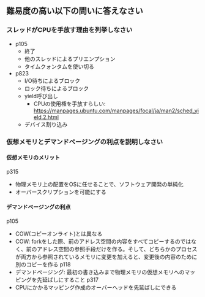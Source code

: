 ## 難易度の高い以下の問いに答えなさい
### スレッドがCPUを手放す理由を列挙しなさい
- p105
    - 終了
    - 他のスレッドによるプリエンプション
    - タイムクォンタムを使い切る
- p823
    - I/O待ちによるブロック
    - ロック待ちによるブロック
    - yield呼び出し
        - CPUの使用権を手放すらしい: https://manpages.ubuntu.com/manpages/focal/ja/man2/sched_yield.2.html
    - デバイス割り込み
### 仮想メモリとデマンドページングの利点を説明しなさい
#### 仮想メモリのメリット
p315
- 物理メモリ上の配置をOSに任せることで、ソフトウェア開発の単純化
- オーバースクリプションを可能にする
#### デマンドページングの利点
p105
- COW(コピーオンライト)とは異なる
- COW: forkをした際、前のアドレス空間の内容をすべてコピーするのではなく、前のアドレス空間の参照手段だけを作る。そして、どちらかのプロセスが両方から参照されているメモリに変更を加えると、変更後の内容のために別のコピーを作る
p118
- デマンドページング: 最初の書き込みまで物理メモリの仮想メモリへのマッピングを先延ばしにすること
p317
- CPUにかかるマッピング作成のオーバーヘッドを先延ばしにできる